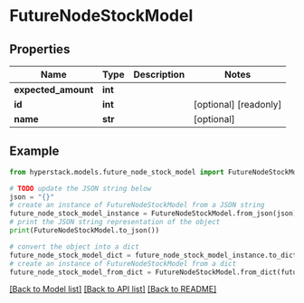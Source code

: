 # FutureNodeStockModel


## Properties

Name | Type | Description | Notes
------------ | ------------- | ------------- | -------------
**expected_amount** | **int** |  | 
**id** | **int** |  | [optional] [readonly] 
**name** | **str** |  | [optional] 

## Example

```python
from hyperstack.models.future_node_stock_model import FutureNodeStockModel

# TODO update the JSON string below
json = "{}"
# create an instance of FutureNodeStockModel from a JSON string
future_node_stock_model_instance = FutureNodeStockModel.from_json(json)
# print the JSON string representation of the object
print(FutureNodeStockModel.to_json())

# convert the object into a dict
future_node_stock_model_dict = future_node_stock_model_instance.to_dict()
# create an instance of FutureNodeStockModel from a dict
future_node_stock_model_from_dict = FutureNodeStockModel.from_dict(future_node_stock_model_dict)
```
[[Back to Model list]](../README.md#documentation-for-models) [[Back to API list]](../README.md#documentation-for-api-endpoints) [[Back to README]](../README.md)



